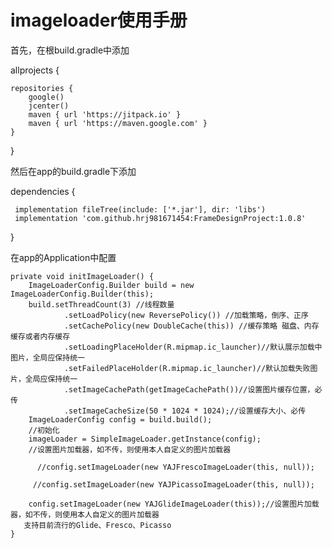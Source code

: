 
# imageloader使用手册

首先，在根build.gradle中添加

allprojects {

    repositories {
        google()
        jcenter()
        maven { url 'https://jitpack.io' }
        maven { url 'https://maven.google.com' }
    }
}

然后在app的build.gradle下添加

dependencies {

   	 implementation fileTree(include: ['*.jar'], dir: 'libs')
   	 implementation 'com.github.hrj981671454:FrameDesignProject:1.0.8'
}

在app的Application中配置

    private void initImageLoader() {
        ImageLoaderConfig.Builder build = new ImageLoaderConfig.Builder(this);
        build.setThreadCount(3) //线程数量
                .setLoadPolicy(new ReversePolicy()) //加载策略，倒序、正序
                .setCachePolicy(new DoubleCache(this)) //缓存策略 磁盘、内存缓存或者内存缓存
                .setLoadingPlaceHolder(R.mipmap.ic_launcher)//默认展示加载中图片，全局应保持统一
                .setFailedPlaceHolder(R.mipmap.ic_launcher)//默认加载失败图片，全局应保持统一
                .setImageCachePath(getImageCachePath())//设置图片缓存位置，必传
                .setImageCacheSize(50 * 1024 * 1024);//设置缓存大小、必传
        ImageLoaderConfig config = build.build();
        //初始化
        imageLoader = SimpleImageLoader.getInstance(config);
        //设置图片加载器，如不传，则使用本人自定义的图片加载器
        
		  //config.setImageLoader(new YAJFrescoImageLoader(this, null));

		 //config.setImageLoader(new YAJPicassoImageLoader(this, null));

        config.setImageLoader(new YAJGlideImageLoader(this));//设置图片加载器，如不传，则使用本人自定义的图片加载器
       支持目前流行的Glide、Fresco、Picasso
    }
